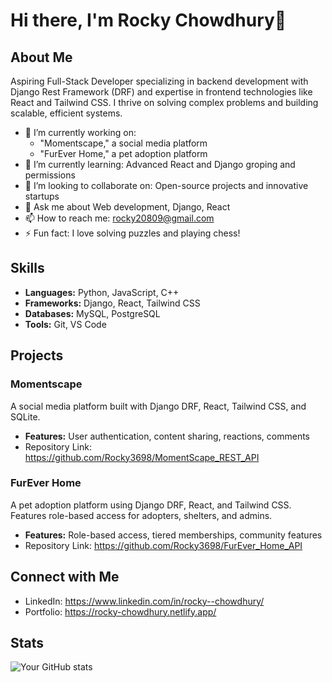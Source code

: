 # Hi there, I'm Rocky Chowdhury👋

## About Me
Aspiring Full-Stack Developer specializing in backend development with Django Rest Framework (DRF) and expertise in frontend technologies like React and Tailwind CSS. I thrive on solving complex problems and building scalable, efficient systems.

- 🔭 I’m currently working on: 
  - "Momentscape," a social media platform
  - "FurEver Home," a pet adoption platform
- 🌱 I’m currently learning: Advanced React and Django groping and permissions
- 👯 I’m looking to collaborate on: Open-source projects and innovative startups
- 💬 Ask me about Web development, Django, React
- 📫 How to reach me: rocky20809@gmail.com
- ⚡ Fun fact: I love solving puzzles and playing chess!

## Skills
- **Languages:** Python, JavaScript, C++
- **Frameworks:** Django, React, Tailwind CSS
- **Databases:** MySQL, PostgreSQL
- **Tools:** Git, VS Code

## Projects
### Momentscape
A social media platform built with Django DRF, React, Tailwind CSS, and SQLite.
- **Features:** User authentication, content sharing, reactions, comments
- Repository Link: https://github.com/Rocky3698/MomentScape_REST_API

### FurEver Home
A pet adoption platform using Django DRF, React, and Tailwind CSS. Features role-based access for adopters, shelters, and admins.
- **Features:** Role-based access, tiered memberships, community features
- Repository Link: https://github.com/Rocky3698/FurEver_Home_API

## Connect with Me
- LinkedIn: https://www.linkedin.com/in/rocky--chowdhury/
- Portfolio: https://rocky-chowdhury.netlify.app/

## Stats
![Your GitHub stats](https://github-readme-stats.vercel.app/api?username=Rocky3698&show_icons=true&hide_border=true)
